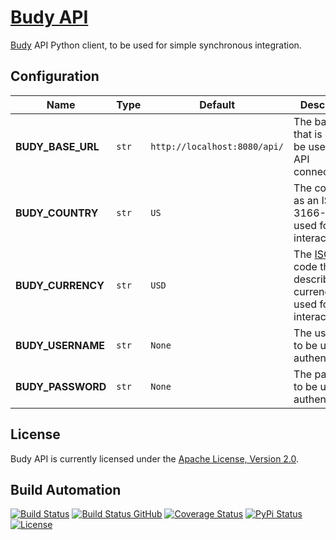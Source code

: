 # [Budy API](http://budy-api.hive.pt)

[Budy](http://budy.hive.pt) API Python client, to be used for simple synchronous integration.

## Configuration

| Name              | Type  | Default                      | Description                                                                                                              |
| ----------------- | ----- | ---------------------------- | ------------------------------------------------------------------------------------------------------------------------ |
| **BUDY_BASE_URL** | `str` | `http://localhost:8080/api/` | The base URL that is going to be used for API connections.                                                               |
| **BUDY_COUNTRY**  | `str` | `US`                         | The country as an ISO 3166-1 to be used for API interactions.                                                            |
| **BUDY_CURRENCY** | `str` | `USD`                        | The [ISO 4217](https://en.wikipedia.org/wiki/ISO_4217) code that describes the currency to be used for API interactions. |
| **BUDY_USERNAME** | `str` | `None`                       | The username to be used for authentication.                                                                              |
| **BUDY_PASSWORD** | `str` | `None`                       | The password to be user for authentication.                                                                              |

## License

Budy API is currently licensed under the [Apache License, Version 2.0](http://www.apache.org/licenses/).

## Build Automation

[![Build Status](https://app.travis-ci.com/hivesolutions/budy_api.svg?branch=master)](https://travis-ci.com/github/hivesolutions/budy_api)
[![Build Status GitHub](https://github.com/hivesolutions/budy_api/workflows/Main%20Workflow/badge.svg)](https://github.com/hivesolutions/budy_api/actions)
[![Coverage Status](https://coveralls.io/repos/hivesolutions/budy_api/badge.svg?branch=master)](https://coveralls.io/r/hivesolutions/budy_api?branch=master)
[![PyPi Status](https://img.shields.io/pypi/v/budy_api.svg)](https://pypi.python.org/pypi/budy_api)
[![License](https://img.shields.io/badge/license-Apache%202.0-blue.svg)](https://www.apache.org/licenses/)
